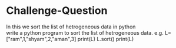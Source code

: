 # Challenge-Question
In this we sort the  list of hetrogeneous data in python   
write a python program to sort the list of hetrogeneous data.
e.g.
L= ["ram",1,"shyam",2,"aman",3]
print(L)
L.sort()
print(L)
